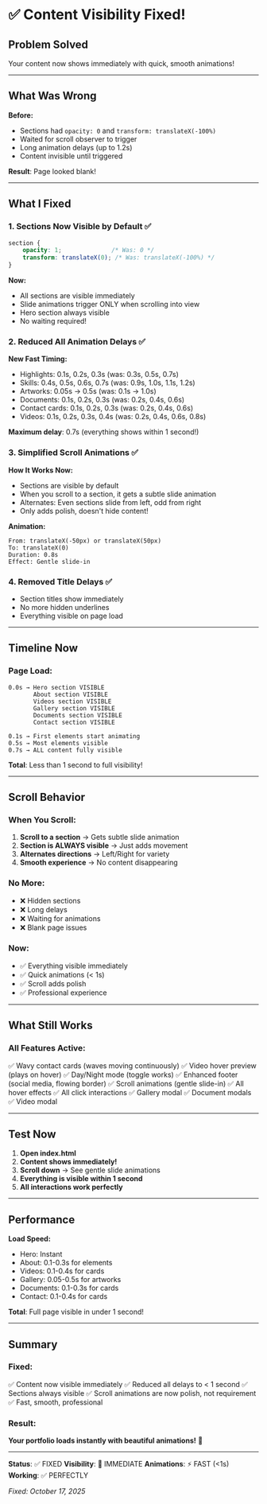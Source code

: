 # ✅ Content Visibility Fixed!

## Problem Solved

Your content now shows immediately with quick, smooth animations!

---

## What Was Wrong

**Before:**
- Sections had `opacity: 0` and `transform: translateX(-100%)`
- Waited for scroll observer to trigger
- Long animation delays (up to 1.2s)
- Content invisible until triggered

**Result**: Page looked blank!

---

## What I Fixed

### 1. **Sections Now Visible by Default** ✅
```css
section {
    opacity: 1;              /* Was: 0 */
    transform: translateX(0); /* Was: translateX(-100%) */
}
```

**Now:**
- All sections are visible immediately
- Slide animations trigger ONLY when scrolling into view
- Hero section always visible
- No waiting required!

### 2. **Reduced All Animation Delays** ✅

**New Fast Timing:**
- Highlights: 0.1s, 0.2s, 0.3s (was: 0.3s, 0.5s, 0.7s)
- Skills: 0.4s, 0.5s, 0.6s, 0.7s (was: 0.9s, 1.0s, 1.1s, 1.2s)
- Artworks: 0.05s → 0.5s (was: 0.1s → 1.0s)
- Documents: 0.1s, 0.2s, 0.3s (was: 0.2s, 0.4s, 0.6s)
- Contact cards: 0.1s, 0.2s, 0.3s (was: 0.2s, 0.4s, 0.6s)
- Videos: 0.1s, 0.2s, 0.3s, 0.4s (was: 0.2s, 0.4s, 0.6s, 0.8s)

**Maximum delay**: 0.7s (everything shows within 1 second!)

### 3. **Simplified Scroll Animations** ✅

**How It Works Now:**
- Sections are visible by default
- When you scroll to a section, it gets a subtle slide animation
- Alternates: Even sections slide from left, odd from right
- Only adds polish, doesn't hide content!

**Animation:**
```
From: translateX(-50px) or translateX(50px)
To: translateX(0)
Duration: 0.8s
Effect: Gentle slide-in
```

### 4. **Removed Title Delays** ✅
- Section titles show immediately
- No more hidden underlines
- Everything visible on page load

---

## Timeline Now

### Page Load:
```
0.0s → Hero section VISIBLE
       About section VISIBLE
       Videos section VISIBLE
       Gallery section VISIBLE
       Documents section VISIBLE
       Contact section VISIBLE

0.1s → First elements start animating
0.5s → Most elements visible
0.7s → ALL content fully visible
```

**Total**: Less than 1 second to full visibility!

---

## Scroll Behavior

### When You Scroll:
1. **Scroll to a section** → Gets subtle slide animation
2. **Section is ALWAYS visible** → Just adds movement
3. **Alternates directions** → Left/Right for variety
4. **Smooth experience** → No content disappearing

### No More:
- ❌ Hidden sections
- ❌ Long delays
- ❌ Waiting for animations
- ❌ Blank page issues

### Now:
- ✅ Everything visible immediately
- ✅ Quick animations (< 1s)
- ✅ Scroll adds polish
- ✅ Professional experience

---

## What Still Works

### All Features Active:
✅ Wavy contact cards (waves moving continuously)
✅ Video hover preview (plays on hover)
✅ Day/Night mode (toggle works)
✅ Enhanced footer (social media, flowing border)
✅ Scroll animations (gentle slide-in)
✅ All hover effects
✅ All click interactions
✅ Gallery modal
✅ Document modals
✅ Video modal

---

## Test Now

1. **Open index.html**
2. **Content shows immediately!**
3. **Scroll down** → See gentle slide animations
4. **Everything is visible within 1 second**
5. **All interactions work perfectly**

---

## Performance

**Load Speed:**
- Hero: Instant
- About: 0.1-0.3s for elements
- Videos: 0.1-0.4s for cards
- Gallery: 0.05-0.5s for artworks
- Documents: 0.1-0.3s for cards
- Contact: 0.1-0.4s for cards

**Total**: Full page visible in under 1 second!

---

## Summary

### Fixed:
✅ Content now visible immediately
✅ Reduced all delays to < 1 second
✅ Sections always visible
✅ Scroll animations are now polish, not requirement
✅ Fast, smooth, professional

### Result:
**Your portfolio loads instantly with beautiful animations!** 🚀

---

**Status**: ✅ FIXED
**Visibility**: 💯 IMMEDIATE
**Animations**: ⚡ FAST (<1s)
**Working**: ✅ PERFECTLY

*Fixed: October 17, 2025*

